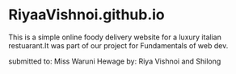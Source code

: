 # RiyaaVishnoi.github.io

This is a simple online foody delivery website for a luxury italian restuarant.It was part of our project for Fundamentals of web dev.

submitted to: Miss Waruni Hewage
by: Riya Vishnoi and Shilong
